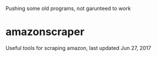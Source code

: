 Pushing some old programs, not garunteed to work

# amazonscraper
Useful tools for scraping amazon, last updated Jun 27, 2017
